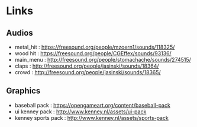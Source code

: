 # Links

## Audios
- metal_hit : https://freesound.org/people/mzoern1/sounds/118325/
- wood hit : https://freesound.org/people/CGEffex/sounds/93136/
- main_menu : http://freesound.org/people/stomachache/sounds/274515/
- claps : http://freesound.org/people/jasinski/sounds/18364/
- crowd : http://freesound.org/people/jasinski/sounds/18365/

## Graphics
- baseball pack  : https://opengameart.org/content/baseball-pack
- ui kenney pack : http://www.kenney.nl/assets/ui-pack
- kenney sports pack : http://www.kenney.nl/assets/sports-pack
